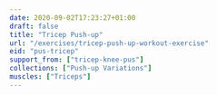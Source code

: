 ```yaml
---
date: 2020-09-02T17:23:27+01:00
draft: false
title: "Tricep Push-up"
url: "/exercises/tricep-push-up-workout-exercise"
eid: "pus-tricep"
support_from: ["tricep-knee-pus"]
collections: ["Push-up Variations"]
muscles: ["Triceps"]
---
```


